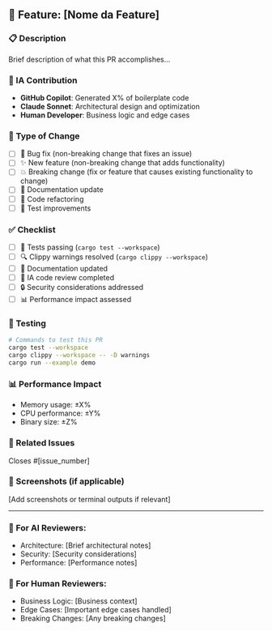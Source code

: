 ## 🚀 Feature: [Nome da Feature]

### 📋 Description
Brief description of what this PR accomplishes...

### 🤖 IA Contribution
- **GitHub Copilot**: Generated X% of boilerplate code
- **Claude Sonnet**: Architectural design and optimization
- **Human Developer**: Business logic and edge cases

### 🎯 Type of Change
- [ ] 🐛 Bug fix (non-breaking change that fixes an issue)
- [ ] ✨ New feature (non-breaking change that adds functionality)
- [ ] 💥 Breaking change (fix or feature that causes existing functionality to change)
- [ ] 📝 Documentation update
- [ ] 🔧 Code refactoring
- [ ] 🧪 Test improvements

### ✅ Checklist
- [ ] 🧪 Tests passing (`cargo test --workspace`)
- [ ] 🔍 Clippy warnings resolved (`cargo clippy --workspace`)
- [ ] 📝 Documentation updated
- [ ] 🤖 IA code review completed
- [ ] 🔒 Security considerations addressed
- [ ] 📊 Performance impact assessed

### 🧪 Testing
```bash
# Commands to test this PR
cargo test --workspace
cargo clippy --workspace -- -D warnings
cargo run --example demo
```

### 📊 Performance Impact
- Memory usage: ±X%
- CPU performance: ±Y%  
- Binary size: ±Z%

### 🔗 Related Issues
Closes #[issue_number]

### 📸 Screenshots (if applicable)
[Add screenshots or terminal outputs if relevant]

---

### 🤖 For AI Reviewers:
- Architecture: [Brief architectural notes]
- Security: [Security considerations]
- Performance: [Performance notes]

### 👥 For Human Reviewers:
- Business Logic: [Business context]
- Edge Cases: [Important edge cases handled]
- Breaking Changes: [Any breaking changes]
